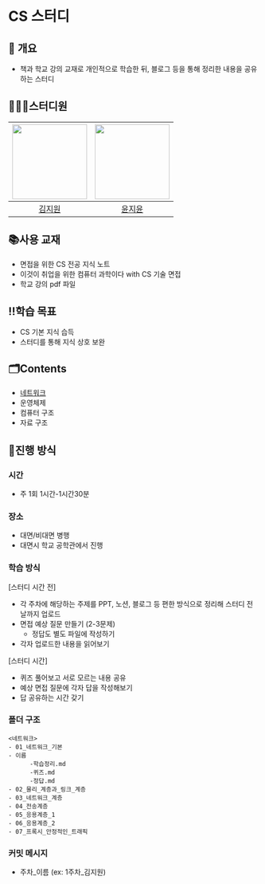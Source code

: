 # CS 스터디

## 📝 개요
- 책과 학교 강의 교재로 개인적으로 학습한 뒤, 블로그 등을 통해 정리한 내용을 공유하는 스터디
## 🙋🏻‍♀️스터디원
| <img width=150px src="https://github.com/geeoneee.png"/> | <img width=150px src="https://github.com/zziyuni.png"/> |
| :-----------------------: | :-----------------------: |   
[김지원](https://github.com/geeoneee)               |           [윤지윤](https://github.com/zziyuni)    |

## 📚사용 교재
- 면접을 위한 CS 전공 지식 노트
- 이것이 취업을 위한 컴퓨터 과학이다 with CS 기술 면접
- 학교 강의 pdf 파일

## ‼️학습 목표
- CS 기본 지식 습득
- 스터디를 통해 지식 상호 보완
## 🗂️Contents
- [네트워크](https://github.com/2024-Ewha-CS-Study/CS-Study/tree/main)
- 운영체제
- 컴퓨터 구조
- 자료 구조
## 🩵진행 방식

### 시간
- 주 1회 1시간-1시간30분
### 장소
- 대면/비대면 병행
- 대면시 학교 공학관에서 진행
### 학습 방식
[스터디 시간 전]
- 각 주차에 해당하는 주제를  PPT, 노션, 블로그 등 편한 방식으로 정리해 스터디 전날까지 업로드
- 면접 예상 질문 만들기 (2-3문제)
  - 정답도 별도 파일에 작성하기
- 각자 업로드한 내용을 읽어보기
  
[스터디 시간]
- 퀴즈 풀어보고 서로 모르는 내용 공유
- 예상 면접 질문에 각자 답을 작성해보기
- 답 공유하는 시간 갖기

### 폴더 구조
```
<네트워크>
- 01_네트워크_기본
- 이름
      -학습정리.md
      -퀴즈.md
      -정답.md
- 02_물리_계층과_링크_계층
- 03_네트워크_계층
- 04_전송계층
- 05_응용계층_1
- 06_응용계층_2
- 07_프록시_안정적인_트래픽
```
### 커밋 메시지
 - 주차_이름 (ex: 1주차_김지원)
